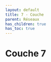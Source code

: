 ```yaml
---
layout: default
title: 7 - Couche
parent: Réseaux
has_children: true
has_toc: true
---
```


# Couche 7
